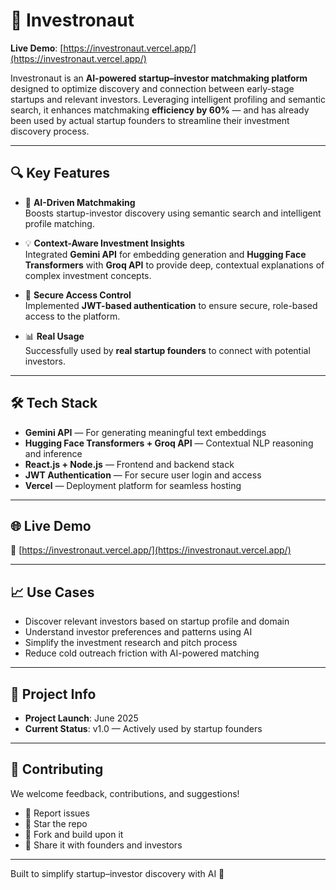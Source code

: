 # 🚀 Investronaut

**Live Demo**: [https://investronaut.vercel.app/](https://investronaut.vercel.app/)

Investronaut is an **AI-powered startup–investor matchmaking platform** designed to optimize discovery and connection between early-stage startups and relevant investors. Leveraging intelligent profiling and semantic search, it enhances matchmaking **efficiency by 60%** — and has already been used by actual startup founders to streamline their investment discovery process.

---

## 🔍 Key Features

- 🧠 **AI-Driven Matchmaking**  
  Boosts startup-investor discovery using semantic search and intelligent profile matching.

- 💡 **Context-Aware Investment Insights**  
  Integrated **Gemini API** for embedding generation and **Hugging Face Transformers** with **Groq API** to provide deep, contextual explanations of complex investment concepts.

- 🔐 **Secure Access Control**  
  Implemented **JWT-based authentication** to ensure secure, role-based access to the platform.

- 📊 **Real Usage**  
  Successfully used by **real startup founders** to connect with potential investors.

---

## 🛠️ Tech Stack

- **Gemini API** — For generating meaningful text embeddings
- **Hugging Face Transformers + Groq API** — Contextual NLP reasoning and inference
- **React.js + Node.js** — Frontend and backend stack
- **JWT Authentication** — For secure user login and access
- **Vercel** — Deployment platform for seamless hosting

---

## 🌐 Live Demo

🔗 [https://investronaut.vercel.app/](https://investronaut.vercel.app/)

---

## 📈 Use Cases

- Discover relevant investors based on startup profile and domain
- Understand investor preferences and patterns using AI
- Simplify the investment research and pitch process
- Reduce cold outreach friction with AI-powered matching

---

## 📅 Project Info

- **Project Launch**: June 2025  
- **Current Status**: v1.0 — Actively used by startup founders

---

## 🤝 Contributing

We welcome feedback, contributions, and suggestions!

- 🐛 Report issues
- 🌟 Star the repo
- 🍴 Fork and build upon it
- 💬 Share it with founders and investors

---

Built to simplify startup–investor discovery with AI 🚀
